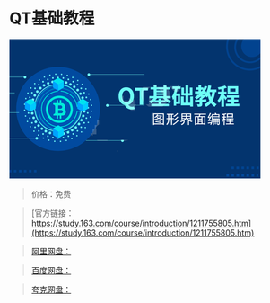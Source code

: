 # QT基础教程

![img](../../../assets/study163/free/fe38f4d4af4a4d239ba37f2de119e81c.PNG)

> 价格：免费

> [官方链接：https://study.163.com/course/introduction/1211755805.htm](https://study.163.com/course/introduction/1211755805.htm)

> [阿里网盘：]()

> [百度网盘：]()

> [夸克网盘：]()
